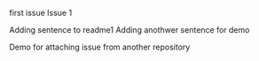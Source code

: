 first issue
Issue 1

Adding sentence to readme1
Adding anothwer sentence for demo

Demo for attaching issue from another repository

